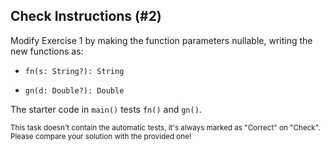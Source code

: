## Check Instructions (#2)

Modify Exercise 1 by making the function parameters nullable, writing the
new functions as:

- `fn(s: String?): String`

- `gn(d: Double?): Double`

The starter code in `main()` tests `fn()` and `gn()`.

<sub> This task doesn't contain the automatic tests,
it's always marked as "Correct" on "Check".
Please compare your solution with the provided one! </sub>
